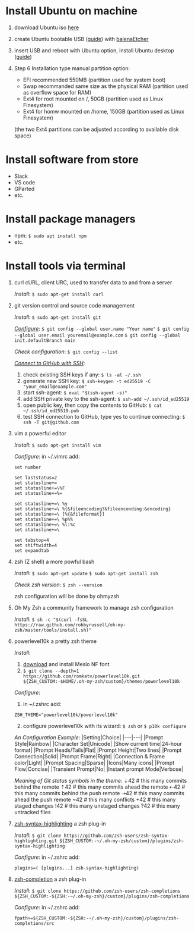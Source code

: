 # Install Ubuntu on machine
1. download Ubuntu iso [here](https://ubuntu.com/download/desktop)

2. create Ubuntu bootable USB ([guide](https://ubuntu.com/tutorials/create-a-usb-stick-on-windows#1-overview)) with [balenaEtcher](https://www.balena.io/etcher/) 

3. insert USB and reboot with Ubuntu option, install Ubuntu desktop ([guide](https://ubuntu.com/tutorials/install-ubuntu-desktop#1-overview))

4. Step 6 Installation type manual partition option: 
    - EFI recommended 550MB (partition used for system boot)
    - Swap recommanded same size as the physical RAM (partition used as overflow space for RAM)
    - Ext4 for root mounted on /, 50GB (partition used as Linux Finesystem)
    - Ext4 for homw mounted on /home, 150GB (partition used as Linux Finesystem)

    (the two Ext4 partitions can be adjusted according to available disk space)


# Install software from store
- Slack
- VS code
- GParted
- etc.


# Install package managers
- npm: `$ sudo apt install npm`
- etc.


# Install tools via terminal
1. curl
    cURL, client URC, used to transfer data to and from a server

    *Install*:
    `$ sudo apt-get install curl`

2. git
    version control and source code management

    *Install*:
    `$ sudo apt-get install git`
    
    *[Configure](https://git-scm.com/book/en/v2/Getting-Started-First-Time-Git-Setup)*:
    `$ git config --global user.name "Your name"`
    `$ git config --global user.email youremail@example.com`
    `$ git config --global init.defaultBranch main`

    *Check configuration*:
    `$ git config --list`
    
    *[Connect to GitHub with SSH](https://docs.github.com/en/authentication/connecting-to-github-with-ssh)*:
    1. check existing SSH keys if any: `$ ls -al ~/.ssh`
    2. generate new SSH key: `$ ssh-keygen -t ed25519 -C "your_email@example.com"`
    3. start ssh-agent: `$ eval "$(ssh-agent -s)"`
    4. add SSH private key to the ssh-agent: `$ ssh-add ~/.ssh/id_ed25519`
    5. open public key, then copy the contents to GitHub: `$ cat ~/.ssh/id_ed25519.pub`
    6. test SSH connection to GitHub, type yes to continue connecting: `$ ssh -T git@github.com`
      

3. vim
    a powerful editor

    *Install*:
    `$ sudo apt-get install vim`

    *Configure*:
    in ~/.vimrc add:
    ```
    set number
    
    set laststatus=2
    set statusline+=
    set statusline+=\%F
    set statusline+=%=
    
    set statusline+=\ %y
    set statusline+=\ %{&fileencoding?&fileenconding:&encoding}
    set statusline+=\ [%{&fileformat}]
    set statusline+=\ %p%%
    set statusline+=\ %l:%c
    set statusline+=\
    
    set tabstop=4
    set shiftwidth=4
    set expandtab
    ```

4. zsh (Z shell)
    a more powful bash 

    *Install*:
    `$ sudo apt-get update`
    `$ sudo apt-get install zsh`

    *Check zsh version*:
    `$ zsh --version`

    zsh configuration will be done by ohmyzsh
    
5. Oh My Zsh
    a community framework to manage zsh configuration

    *Install*:
    `$ sh -c "$(curl -fsSL https://raw.github.com/robbyrussell/oh-my-zsh/master/tools/install.sh)"`
    
6. powerlevel10k
    a pretty zsh theme

    *Install*:
    1. [download](https://github.com/romkatv/powerlevel10k) and install Meslo NF font 
    2. `$ git clone --depth=1 https://github.com/romkatv/powerlevel10k.git ${ZSH_CUSTOM:-$HOME/.oh-my-zsh/custom}/themes/powerlevel10k`
	
    *Configure*:
    1. in ~/.zshrc add: 
    ```
    ZSH_THEME="powerlevel10k/powerlevel10k"
    ```
    2. configure powerlevel10k with its wizard:	
    `$ zsh` or `$ p10k configure`

    *An Configuration Example*:
    |Setting|Choice|
    |---|---|
    |Prompt Style|Rainbow|
    |Character Set|Unicode|
    |Show current time|24-hour format|
    |Prompt Heads/Tails|Flat|
    |Prompt Height|Two lines|
    |Prompt Connection|Solid|
    |Prompt Frame|Right|
    |Connection & Frame color|Light|
    |Prompt Spacing|Sparse|
    |Icons|Many icons|
    |Prompt Flow|Concise|
    |Transient Prompt|No|
    |Instant prompt Mode|Verbose|

    *Meaning of Git status symbols in the theme*:
    ⇣42	    # this many commits behind the remote
    ⇡42	    # this many commits ahead the remote
    ⇠42     # this many commits behind the push remote
    ⇢42     # this many commits ahead the push remote
    ~42     # this many conflicts 
    +42     # this many staged changes 
    !42     # this many unstaged changes 
    ?42     # this many untracked files 
	
7. [zsh-syntax-highlighting](https://github.com/zsh-users/zsh-syntax-highlighting/blob/master/INSTALL.md)
    a zsh plug-in 

    *Install*:
    `$ git clone https://github.com/zsh-users/zsh-syntax-highlighting.git ${ZSH_CUSTOM:-~/.oh-my-zsh/custom}/plugins/zsh-syntax-highlighting`

    *Configure*:
    in ~/.zshrc add: 
    ```
    plugins=( [plugins...] zsh-syntax-highlighting)	
    ```

8. [zsh-completion](https://github.com/zsh-users/zsh-completions)
    a zsh plug-in 
    
    *Install*:
    `$ git clone https://github.com/zsh-users/zsh-completions ${ZSH_CUSTOM:-${ZSH:-~/.oh-my-zsh}/custom}/plugins/zsh-completions`

    *Configure*:
    in ~/.zshrc add:
    ```
    fpath+=${ZSH_CUSTOM:-${ZSH:-~/.oh-my-zsh}/custom}/plugins/zsh-completions/src
    ```
	


